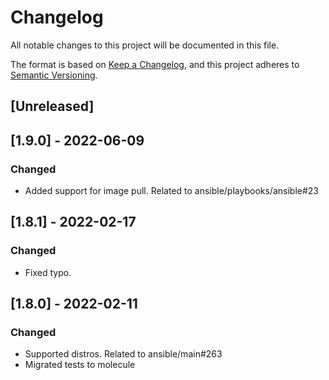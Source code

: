 # Changelog
All notable changes to this project will be documented in this file.

The format is based on [Keep a Changelog](https://keepachangelog.com/en/1.0.0/),
and this project adheres to [Semantic Versioning](https://semver.org/spec/v2.0.0.html).

## [Unreleased]

## [1.9.0] - 2022-06-09
### Changed
- Added support for image pull. Related to ansible/playbooks/ansible#23

## [1.8.1] - 2022-02-17
### Changed
- Fixed typo.

## [1.8.0] - 2022-02-11
### Changed
- Supported distros. Related to ansible/main#263
- Migrated tests to molecule

